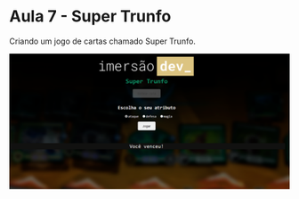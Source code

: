 # Aula 7 - Super Trunfo
Criando um jogo de cartas chamado Super Trunfo.

<p align="center">
  <img src=".github/superTrunfo.png" >
</p>